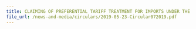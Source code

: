 ```yaml
---
title: CLAIMING OF PREFERENTIAL TARIFF TREATMENT FOR IMPORTS UNDER THE ASEAN-HONG KONG, CHINA FREE TRADE AGREEMENT (AHKFTA) 
file_url: /news-and-media/circulars/2019-05-23-Circular072019.pdf
---
```

